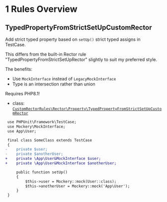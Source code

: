 # 1 Rules Overview

## TypedPropertyFromStrictSetUpCustomRector

Add strict typed property based on `setUp()` strict typed assigns in TestCase.

This differs from the built-in Rector rule "TypedPropertyFromStrictSetUpRector" slightly to suit my preferred style.

The benefits:

* Use `MockInterface` instead of `LegacyMockInterface`
* Type is an intersection rather than union

Requires PHP8.1!

- class: [`CustomRectorRules\Rector\Property\TypedPropertyFromStrictSetUpCustomRector`](../src/Rector/Property/TypedPropertyFromStrictSetUpCustomRector.php)

```diff
 use PHPUnit\Framework\TestCase;
 use Mockery\MockInterface;
 use App\User;

 final class SomeClass extends TestCase
 {
-    private $user;
-    private $anotherUser;
+    private \App\User&MockInterface $user;
+    private \App\User&MockInterface $anotherUser;

     public function setUp()
     {
         $this->user = Mockery::mock(User::class);
         $this->anotherUser = Mockery::mock('App\User');
     }
 }
```

<br>

